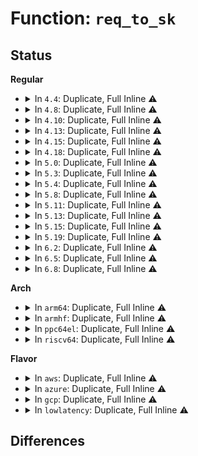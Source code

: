 # Function: <code>req_to_sk</code>

## Status
<b>Regular</b>
<ul>
<li>
<details>
<summary>In <code>4.4</code>: Duplicate, Full Inline ⚠️</summary>

**Collision:** Static Duplication

**Inline:** Full

**Transformation:** False

**Instances:**

```
In net/ipv4/inet_connection_sock.c (0)
Location: include/net/request_sock.h:76
Inline: True
```
```
In net/ipv4/tcp_input.c (0)
Location: include/net/request_sock.h:76
Inline: True
```
```
In net/ipv4/tcp_output.c (0)
Location: include/net/request_sock.h:76
Inline: True
```
```
In net/ipv4/tcp_ipv4.c (0)
Location: include/net/request_sock.h:76
Inline: True
```
```
In net/ipv4/syncookies.c (0)
Location: include/net/request_sock.h:76
Inline: True
```
```
In net/ipv6/tcp_ipv6.c (0)
Location: include/net/request_sock.h:76
Inline: True
```
</details>
</li>
<li>
<details>
<summary>In <code>4.8</code>: Duplicate, Full Inline ⚠️</summary>

**Collision:** Static Duplication

**Inline:** Full

**Transformation:** False

**Instances:**

```
In net/ipv4/inet_connection_sock.c (0)
Location: include/net/request_sock.h:76
Inline: True
```
```
In net/ipv4/tcp_input.c (0)
Location: include/net/request_sock.h:76
Inline: True
```
```
In net/ipv4/tcp_output.c (0)
Location: include/net/request_sock.h:76
Inline: True
```
```
In net/ipv4/tcp_ipv4.c (0)
Location: include/net/request_sock.h:76
Inline: True
```
```
In net/ipv4/syncookies.c (0)
Location: include/net/request_sock.h:76
Inline: True
```
```
In net/ipv6/tcp_ipv6.c (0)
Location: include/net/request_sock.h:76
Inline: True
```
```
In net/ipv6/calipso.c (0)
Location: include/net/request_sock.h:76
Inline: True
```
</details>
</li>
<li>
<details>
<summary>In <code>4.10</code>: Duplicate, Full Inline ⚠️</summary>

**Collision:** Static Duplication

**Inline:** Full

**Transformation:** False

**Instances:**

```
In net/ipv4/inet_connection_sock.c (0)
Location: include/net/request_sock.h:76
Inline: True
```
```
In net/ipv4/tcp_input.c (0)
Location: include/net/request_sock.h:76
Inline: True
```
```
In net/ipv4/tcp_output.c (0)
Location: include/net/request_sock.h:76
Inline: True
```
```
In net/ipv4/tcp_ipv4.c (0)
Location: include/net/request_sock.h:76
Inline: True
```
```
In net/ipv4/syncookies.c (0)
Location: include/net/request_sock.h:76
Inline: True
```
```
In net/ipv6/tcp_ipv6.c (0)
Location: include/net/request_sock.h:76
Inline: True
```
```
In net/ipv6/calipso.c (0)
Location: include/net/request_sock.h:76
Inline: True
```
</details>
</li>
<li>
<details>
<summary>In <code>4.13</code>: Duplicate, Full Inline ⚠️</summary>

**Collision:** Static Duplication

**Inline:** Full

**Transformation:** False

**Instances:**

```
In net/ipv4/inet_connection_sock.c (0)
Location: include/net/request_sock.h:77
Inline: True
```
```
In net/ipv4/tcp_input.c (0)
Location: include/net/request_sock.h:77
Inline: True
```
```
In net/ipv4/tcp_output.c (0)
Location: include/net/request_sock.h:77
Inline: True
```
```
In net/ipv4/tcp_ipv4.c (0)
Location: include/net/request_sock.h:77
Inline: True
```
```
In net/ipv4/syncookies.c (0)
Location: include/net/request_sock.h:77
Inline: True
```
```
In net/ipv6/tcp_ipv6.c (0)
Location: include/net/request_sock.h:77
Inline: True
```
```
In net/ipv6/calipso.c (0)
Location: include/net/request_sock.h:77
Inline: True
```
</details>
</li>
<li>
<details>
<summary>In <code>4.15</code>: Duplicate, Full Inline ⚠️</summary>

**Collision:** Static Duplication

**Inline:** Full

**Transformation:** False

**Instances:**

```
In net/ipv4/inet_connection_sock.c (0)
Location: include/net/request_sock.h:77
Inline: True
```
```
In net/ipv4/tcp_input.c (0)
Location: include/net/request_sock.h:77
Inline: True
```
```
In net/ipv4/tcp_output.c (0)
Location: include/net/request_sock.h:77
Inline: True
```
```
In net/ipv4/tcp_ipv4.c (0)
Location: include/net/request_sock.h:77
Inline: True
```
```
In net/ipv4/syncookies.c (0)
Location: include/net/request_sock.h:77
Inline: True
```
```
In net/ipv6/tcp_ipv6.c (0)
Location: include/net/request_sock.h:77
Inline: True
```
```
In net/ipv6/calipso.c (0)
Location: include/net/request_sock.h:77
Inline: True
```
</details>
</li>
<li>
<details>
<summary>In <code>4.18</code>: Duplicate, Full Inline ⚠️</summary>

**Collision:** Static Duplication

**Inline:** Full

**Transformation:** False

**Instances:**

```
In net/ipv4/inet_connection_sock.c (0)
Location: include/net/request_sock.h:77
Inline: True
```
```
In net/ipv4/tcp_input.c (0)
Location: include/net/request_sock.h:77
Inline: True
```
```
In net/ipv4/tcp_output.c (0)
Location: include/net/request_sock.h:77
Inline: True
```
```
In net/ipv4/tcp_ipv4.c (0)
Location: include/net/request_sock.h:77
Inline: True
```
```
In net/ipv4/syncookies.c (0)
Location: include/net/request_sock.h:77
Inline: True
```
```
In net/ipv6/tcp_ipv6.c (0)
Location: include/net/request_sock.h:77
Inline: True
```
```
In net/ipv6/calipso.c (0)
Location: include/net/request_sock.h:77
Inline: True
```
</details>
</li>
<li>
<details>
<summary>In <code>5.0</code>: Duplicate, Full Inline ⚠️</summary>

**Collision:** Static Duplication

**Inline:** Full

**Transformation:** False

**Instances:**

```
In net/ipv4/inet_connection_sock.c (0)
Location: include/net/request_sock.h:77
Inline: True
```
```
In net/ipv4/tcp_input.c (0)
Location: include/net/request_sock.h:77
Inline: True
```
```
In net/ipv4/tcp_output.c (0)
Location: include/net/request_sock.h:77
Inline: True
```
```
In net/ipv4/tcp_ipv4.c (0)
Location: include/net/request_sock.h:77
Inline: True
```
```
In net/ipv4/syncookies.c (0)
Location: include/net/request_sock.h:77
Inline: True
```
```
In net/ipv6/tcp_ipv6.c (0)
Location: include/net/request_sock.h:77
Inline: True
```
```
In net/ipv6/calipso.c (0)
Location: include/net/request_sock.h:77
Inline: True
```
</details>
</li>
<li>
<details>
<summary>In <code>5.3</code>: Duplicate, Full Inline ⚠️</summary>

**Collision:** Static Duplication

**Inline:** Full

**Transformation:** False

**Instances:**

```
In net/ipv4/inet_connection_sock.c (0)
Location: include/net/request_sock.h:73
Inline: True
```
```
In net/ipv4/tcp_input.c (0)
Location: include/net/request_sock.h:73
Inline: True
```
```
In net/ipv4/tcp_output.c (0)
Location: include/net/request_sock.h:73
Inline: True
```
```
In net/ipv4/tcp_ipv4.c (0)
Location: include/net/request_sock.h:73
Inline: True
```
```
In net/ipv4/syncookies.c (0)
Location: include/net/request_sock.h:73
Inline: True
```
```
In net/ipv6/tcp_ipv6.c (0)
Location: include/net/request_sock.h:73
Inline: True
```
```
In net/ipv6/calipso.c (0)
Location: include/net/request_sock.h:73
Inline: True
```
</details>
</li>
<li>
<details>
<summary>In <code>5.4</code>: Duplicate, Full Inline ⚠️</summary>

**Collision:** Static Duplication

**Inline:** Full

**Transformation:** False

**Instances:**

```
In net/ipv4/inet_connection_sock.c (0)
Location: include/net/request_sock.h:73
Inline: True
```
```
In net/ipv4/tcp_input.c (0)
Location: include/net/request_sock.h:73
Inline: True
```
```
In net/ipv4/tcp_output.c (0)
Location: include/net/request_sock.h:73
Inline: True
```
```
In net/ipv4/tcp_ipv4.c (0)
Location: include/net/request_sock.h:73
Inline: True
```
```
In net/ipv4/syncookies.c (0)
Location: include/net/request_sock.h:73
Inline: True
```
```
In net/ipv6/tcp_ipv6.c (0)
Location: include/net/request_sock.h:73
Inline: True
```
```
In net/ipv6/calipso.c (0)
Location: include/net/request_sock.h:73
Inline: True
```
</details>
</li>
<li>
<details>
<summary>In <code>5.8</code>: Duplicate, Full Inline ⚠️</summary>

**Collision:** Static Duplication

**Inline:** Full

**Transformation:** False

**Instances:**

```
In net/ipv4/inet_connection_sock.c (0)
Location: include/net/request_sock.h:73
Inline: True
```
```
In net/ipv4/tcp_input.c (0)
Location: include/net/request_sock.h:73
Inline: True
```
```
In net/ipv4/tcp_output.c (0)
Location: include/net/request_sock.h:73
Inline: True
```
```
In net/ipv4/tcp_ipv4.c (0)
Location: include/net/request_sock.h:73
Inline: True
```
```
In net/ipv4/syncookies.c (0)
Location: include/net/request_sock.h:73
Inline: True
```
```
In net/ipv6/tcp_ipv6.c (0)
Location: include/net/request_sock.h:73
Inline: True
```
```
In net/ipv6/calipso.c (0)
Location: include/net/request_sock.h:73
Inline: True
```
```
In net/mptcp/subflow.c (0)
Location: include/net/request_sock.h:73
Inline: True
```
</details>
</li>
<li>
<details>
<summary>In <code>5.11</code>: Duplicate, Full Inline ⚠️</summary>

**Collision:** Static Duplication

**Inline:** Full

**Transformation:** False

**Instances:**

```
In net/ipv4/inet_connection_sock.c (0)
Location: include/net/request_sock.h:80
Inline: True
```
```
In net/ipv4/tcp_input.c (0)
Location: include/net/request_sock.h:80
Inline: True
```
```
In net/ipv4/tcp_output.c (0)
Location: include/net/request_sock.h:80
Inline: True
```
```
In net/ipv4/tcp_ipv4.c (0)
Location: include/net/request_sock.h:80
Inline: True
```
```
In net/ipv4/syncookies.c (0)
Location: include/net/request_sock.h:80
Inline: True
```
```
In net/ipv6/tcp_ipv6.c (0)
Location: include/net/request_sock.h:80
Inline: True
```
```
In net/ipv6/calipso.c (0)
Location: include/net/request_sock.h:80
Inline: True
```
```
In net/mptcp/subflow.c (0)
Location: include/net/request_sock.h:80
Inline: True
```
</details>
</li>
<li>
<details>
<summary>In <code>5.13</code>: Duplicate, Full Inline ⚠️</summary>

**Collision:** Static Duplication

**Inline:** Full

**Transformation:** False

**Instances:**

```
In net/ipv4/inet_connection_sock.c (0)
Location: include/net/request_sock.h:80
Inline: True
```
```
In net/ipv4/tcp_input.c (0)
Location: include/net/request_sock.h:80
Inline: True
```
```
In net/ipv4/tcp_output.c (0)
Location: include/net/request_sock.h:80
Inline: True
```
```
In net/ipv4/tcp_ipv4.c (0)
Location: include/net/request_sock.h:80
Inline: True
```
```
In net/ipv4/syncookies.c (0)
Location: include/net/request_sock.h:80
Inline: True
```
```
In net/ipv6/tcp_ipv6.c (0)
Location: include/net/request_sock.h:80
Inline: True
```
```
In net/ipv6/calipso.c (0)
Location: include/net/request_sock.h:80
Inline: True
```
```
In net/mptcp/subflow.c (0)
Location: include/net/request_sock.h:80
Inline: True
```
</details>
</li>
<li>
<details>
<summary>In <code>5.15</code>: Duplicate, Full Inline ⚠️</summary>

**Collision:** Static Duplication

**Inline:** Full

**Transformation:** False

**Instances:**

```
In net/ipv4/inet_connection_sock.c (0)
Location: include/net/request_sock.h:80
Inline: True
```
```
In net/ipv4/tcp_input.c (0)
Location: include/net/request_sock.h:80
Inline: True
```
```
In net/ipv4/tcp_output.c (0)
Location: include/net/request_sock.h:80
Inline: True
```
```
In net/ipv4/tcp_ipv4.c (0)
Location: include/net/request_sock.h:80
Inline: True
```
```
In net/ipv4/syncookies.c (0)
Location: include/net/request_sock.h:80
Inline: True
```
```
In net/ipv6/tcp_ipv6.c (0)
Location: include/net/request_sock.h:80
Inline: True
```
```
In net/ipv6/calipso.c (0)
Location: include/net/request_sock.h:80
Inline: True
```
```
In net/mptcp/subflow.c (0)
Location: include/net/request_sock.h:80
Inline: True
```
</details>
</li>
<li>
<details>
<summary>In <code>5.19</code>: Duplicate, Full Inline ⚠️</summary>

**Collision:** Static Duplication

**Inline:** Full

**Transformation:** False

**Instances:**

```
In net/ipv4/inet_connection_sock.c (0)
Location: include/net/request_sock.h:81
Inline: True
```
```
In net/ipv4/tcp_input.c (0)
Location: include/net/request_sock.h:81
Inline: True
```
```
In net/ipv4/tcp_output.c (0)
Location: include/net/request_sock.h:81
Inline: True
```
```
In net/ipv4/tcp_ipv4.c (0)
Location: include/net/request_sock.h:81
Inline: True
```
```
In net/ipv4/tcp_minisocks.c (0)
Location: include/net/request_sock.h:81
Inline: True
```
```
In net/ipv4/syncookies.c (0)
Location: include/net/request_sock.h:81
Inline: True
```
```
In net/ipv6/tcp_ipv6.c (0)
Location: include/net/request_sock.h:81
Inline: True
```
```
In net/ipv6/calipso.c (0)
Location: include/net/request_sock.h:81
Inline: True
```
```
In net/mptcp/subflow.c (0)
Location: include/net/request_sock.h:81
Inline: True
```
</details>
</li>
<li>
<details>
<summary>In <code>6.2</code>: Duplicate, Full Inline ⚠️</summary>

**Collision:** Static Duplication

**Inline:** Full

**Transformation:** False

**Instances:**

```
In net/ipv4/inet_connection_sock.c (0)
Location: include/net/request_sock.h:81
Inline: True
```
```
In net/ipv4/tcp_input.c (0)
Location: include/net/request_sock.h:81
Inline: True
```
```
In net/ipv4/tcp_output.c (0)
Location: include/net/request_sock.h:81
Inline: True
```
```
In net/ipv4/tcp_ipv4.c (0)
Location: include/net/request_sock.h:81
Inline: True
```
```
In net/ipv4/tcp_minisocks.c (0)
Location: include/net/request_sock.h:81
Inline: True
```
```
In net/ipv4/syncookies.c (0)
Location: include/net/request_sock.h:81
Inline: True
```
```
In net/ipv6/tcp_ipv6.c (0)
Location: include/net/request_sock.h:81
Inline: True
```
```
In net/ipv6/calipso.c (0)
Location: include/net/request_sock.h:81
Inline: True
```
```
In net/mptcp/subflow.c (0)
Location: include/net/request_sock.h:81
Inline: True
```
</details>
</li>
<li>
<details>
<summary>In <code>6.5</code>: Duplicate, Full Inline ⚠️</summary>

**Collision:** Static Duplication

**Inline:** Full

**Transformation:** False

**Instances:**

```
In net/ipv4/inet_connection_sock.c (0)
Location: include/net/request_sock.h:81
Inline: True
```
```
In net/ipv4/tcp_input.c (0)
Location: include/net/request_sock.h:81
Inline: True
```
```
In net/ipv4/tcp_output.c (0)
Location: include/net/request_sock.h:81
Inline: True
```
```
In net/ipv4/tcp_ipv4.c (0)
Location: include/net/request_sock.h:81
Inline: True
```
```
In net/ipv4/tcp_minisocks.c (0)
Location: include/net/request_sock.h:81
Inline: True
```
```
In net/ipv4/syncookies.c (0)
Location: include/net/request_sock.h:81
Inline: True
```
```
In net/ipv6/tcp_ipv6.c (0)
Location: include/net/request_sock.h:81
Inline: True
```
```
In net/ipv6/calipso.c (0)
Location: include/net/request_sock.h:81
Inline: True
```
```
In net/mptcp/subflow.c (0)
Location: include/net/request_sock.h:81
Inline: True
```
</details>
</li>
<li>
<details>
<summary>In <code>6.8</code>: Duplicate, Full Inline ⚠️</summary>

**Collision:** Static Duplication

**Inline:** Full

**Transformation:** False

**Instances:**

```
In net/ipv4/inet_connection_sock.c (0)
Location: include/net/request_sock.h:81
Inline: True
```
```
In net/ipv4/tcp_input.c (0)
Location: include/net/request_sock.h:81
Inline: True
```
```
In net/ipv4/tcp_output.c (0)
Location: include/net/request_sock.h:81
Inline: True
```
```
In net/ipv4/tcp_ipv4.c (0)
Location: include/net/request_sock.h:81
Inline: True
```
```
In net/ipv4/syncookies.c (0)
Location: include/net/request_sock.h:81
Inline: True
```
```
In net/ipv4/tcp_ao.c (0)
Location: include/net/request_sock.h:81
Inline: True
```
```
In net/ipv6/tcp_ipv6.c (0)
Location: include/net/request_sock.h:81
Inline: True
```
```
In net/ipv6/calipso.c (0)
Location: include/net/request_sock.h:81
Inline: True
```
```
In net/ipv6/tcp_ao.c (0)
Location: include/net/request_sock.h:81
Inline: True
```
```
In net/mptcp/subflow.c (0)
Location: include/net/request_sock.h:81
Inline: True
```
</details>
</li>
</ul>
<b>Arch</b>
<ul>
<li>
<details>
<summary>In <code>arm64</code>: Duplicate, Full Inline ⚠️</summary>

**Collision:** Static Duplication

**Inline:** Full

**Transformation:** False

**Instances:**

```
In net/ipv4/inet_connection_sock.c (0)
Location: include/net/request_sock.h:73
Inline: True
```
```
In net/ipv4/tcp_input.c (0)
Location: include/net/request_sock.h:73
Inline: True
```
```
In net/ipv4/tcp_output.c (0)
Location: include/net/request_sock.h:73
Inline: True
```
```
In net/ipv4/tcp_ipv4.c (0)
Location: include/net/request_sock.h:73
Inline: True
```
```
In net/ipv4/syncookies.c (0)
Location: include/net/request_sock.h:73
Inline: True
```
```
In net/ipv6/tcp_ipv6.c (0)
Location: include/net/request_sock.h:73
Inline: True
```
```
In net/ipv6/calipso.c (0)
Location: include/net/request_sock.h:73
Inline: True
```
</details>
</li>
<li>
<details>
<summary>In <code>armhf</code>: Duplicate, Full Inline ⚠️</summary>

**Collision:** Static Duplication

**Inline:** Full

**Transformation:** False

**Instances:**

```
In net/ipv4/inet_connection_sock.c (0)
Location: include/net/request_sock.h:73
Inline: True
```
```
In net/ipv4/tcp_input.c (0)
Location: include/net/request_sock.h:73
Inline: True
```
```
In net/ipv4/tcp_output.c (0)
Location: include/net/request_sock.h:73
Inline: True
```
```
In net/ipv4/tcp_ipv4.c (0)
Location: include/net/request_sock.h:73
Inline: True
```
```
In net/ipv4/syncookies.c (0)
Location: include/net/request_sock.h:73
Inline: True
```
```
In net/ipv6/tcp_ipv6.c (0)
Location: include/net/request_sock.h:73
Inline: True
```
```
In net/ipv6/calipso.c (0)
Location: include/net/request_sock.h:73
Inline: True
```
</details>
</li>
<li>
<details>
<summary>In <code>ppc64el</code>: Duplicate, Full Inline ⚠️</summary>

**Collision:** Static Duplication

**Inline:** Full

**Transformation:** False

**Instances:**

```
In net/ipv4/inet_connection_sock.c (0)
Location: include/net/request_sock.h:73
Inline: True
```
```
In net/ipv4/tcp_input.c (0)
Location: include/net/request_sock.h:73
Inline: True
```
```
In net/ipv4/tcp_output.c (0)
Location: include/net/request_sock.h:73
Inline: True
```
```
In net/ipv4/tcp_ipv4.c (0)
Location: include/net/request_sock.h:73
Inline: True
```
```
In net/ipv4/syncookies.c (0)
Location: include/net/request_sock.h:73
Inline: True
```
```
In net/ipv6/tcp_ipv6.c (0)
Location: include/net/request_sock.h:73
Inline: True
```
```
In net/ipv6/calipso.c (0)
Location: include/net/request_sock.h:73
Inline: True
```
</details>
</li>
<li>
<details>
<summary>In <code>riscv64</code>: Duplicate, Full Inline ⚠️</summary>

**Collision:** Static Duplication

**Inline:** Full

**Transformation:** False

**Instances:**

```
In net/ipv4/inet_connection_sock.c (0)
Location: include/net/request_sock.h:73
Inline: True
```
```
In net/ipv4/tcp_input.c (0)
Location: include/net/request_sock.h:73
Inline: True
```
```
In net/ipv4/tcp_output.c (0)
Location: include/net/request_sock.h:73
Inline: True
```
```
In net/ipv4/tcp_ipv4.c (0)
Location: include/net/request_sock.h:73
Inline: True
```
```
In net/ipv4/syncookies.c (0)
Location: include/net/request_sock.h:73
Inline: True
```
```
In net/ipv6/tcp_ipv6.c (0)
Location: include/net/request_sock.h:73
Inline: True
```
```
In net/ipv6/calipso.c (0)
Location: include/net/request_sock.h:73
Inline: True
```
</details>
</li>
</ul>
<b>Flavor</b>
<ul>
<li>
<details>
<summary>In <code>aws</code>: Duplicate, Full Inline ⚠️</summary>

**Collision:** Static Duplication

**Inline:** Full

**Transformation:** False

**Instances:**

```
In net/ipv4/inet_connection_sock.c (0)
Location: include/net/request_sock.h:73
Inline: True
```
```
In net/ipv4/tcp_input.c (0)
Location: include/net/request_sock.h:73
Inline: True
```
```
In net/ipv4/tcp_output.c (0)
Location: include/net/request_sock.h:73
Inline: True
```
```
In net/ipv4/tcp_ipv4.c (0)
Location: include/net/request_sock.h:73
Inline: True
```
```
In net/ipv4/syncookies.c (0)
Location: include/net/request_sock.h:73
Inline: True
```
```
In net/ipv6/tcp_ipv6.c (0)
Location: include/net/request_sock.h:73
Inline: True
```
```
In net/ipv6/calipso.c (0)
Location: include/net/request_sock.h:73
Inline: True
```
</details>
</li>
<li>
<details>
<summary>In <code>azure</code>: Duplicate, Full Inline ⚠️</summary>

**Collision:** Static Duplication

**Inline:** Full

**Transformation:** False

**Instances:**

```
In net/ipv4/inet_connection_sock.c (0)
Location: include/net/request_sock.h:73
Inline: True
```
```
In net/ipv4/tcp_input.c (0)
Location: include/net/request_sock.h:73
Inline: True
```
```
In net/ipv4/tcp_output.c (0)
Location: include/net/request_sock.h:73
Inline: True
```
```
In net/ipv4/tcp_ipv4.c (0)
Location: include/net/request_sock.h:73
Inline: True
```
```
In net/ipv4/syncookies.c (0)
Location: include/net/request_sock.h:73
Inline: True
```
```
In net/ipv6/tcp_ipv6.c (0)
Location: include/net/request_sock.h:73
Inline: True
```
```
In net/ipv6/calipso.c (0)
Location: include/net/request_sock.h:73
Inline: True
```
</details>
</li>
<li>
<details>
<summary>In <code>gcp</code>: Duplicate, Full Inline ⚠️</summary>

**Collision:** Static Duplication

**Inline:** Full

**Transformation:** False

**Instances:**

```
In net/ipv4/inet_connection_sock.c (0)
Location: include/net/request_sock.h:73
Inline: True
```
```
In net/ipv4/tcp_input.c (0)
Location: include/net/request_sock.h:73
Inline: True
```
```
In net/ipv4/tcp_output.c (0)
Location: include/net/request_sock.h:73
Inline: True
```
```
In net/ipv4/tcp_ipv4.c (0)
Location: include/net/request_sock.h:73
Inline: True
```
```
In net/ipv4/syncookies.c (0)
Location: include/net/request_sock.h:73
Inline: True
```
```
In net/ipv6/tcp_ipv6.c (0)
Location: include/net/request_sock.h:73
Inline: True
```
```
In net/ipv6/calipso.c (0)
Location: include/net/request_sock.h:73
Inline: True
```
</details>
</li>
<li>
<details>
<summary>In <code>lowlatency</code>: Duplicate, Full Inline ⚠️</summary>

**Collision:** Static Duplication

**Inline:** Full

**Transformation:** False

**Instances:**

```
In net/ipv4/inet_connection_sock.c (0)
Location: include/net/request_sock.h:73
Inline: True
```
```
In net/ipv4/tcp_input.c (0)
Location: include/net/request_sock.h:73
Inline: True
```
```
In net/ipv4/tcp_output.c (0)
Location: include/net/request_sock.h:73
Inline: True
```
```
In net/ipv4/tcp_ipv4.c (0)
Location: include/net/request_sock.h:73
Inline: True
```
```
In net/ipv4/syncookies.c (0)
Location: include/net/request_sock.h:73
Inline: True
```
```
In net/ipv6/tcp_ipv6.c (0)
Location: include/net/request_sock.h:73
Inline: True
```
```
In net/ipv6/calipso.c (0)
Location: include/net/request_sock.h:73
Inline: True
```
</details>
</li>
</ul>

## Differences
